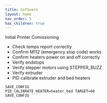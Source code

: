 ```yaml
---
title: Software
layout: home
nav_order: 5
has_children: true
---
```


Initial Printer Comissioning
* Check temps report correctly
* Confirm M112 (emergency stop code) works
* Confirm heaters power on and off correctly
* Verify endstops
* Verify stepper motors using STEPPER_BUZZ
* Verify extruder
* PID calibrate extruder and bed heaters

``` PID_CALIBRATE HEATER=extruder TARGET=170
SAVE_CONFIG
PID_CALIBRATE HEATER=heater_bed TARGET=60
SAVE_CONFIG ```